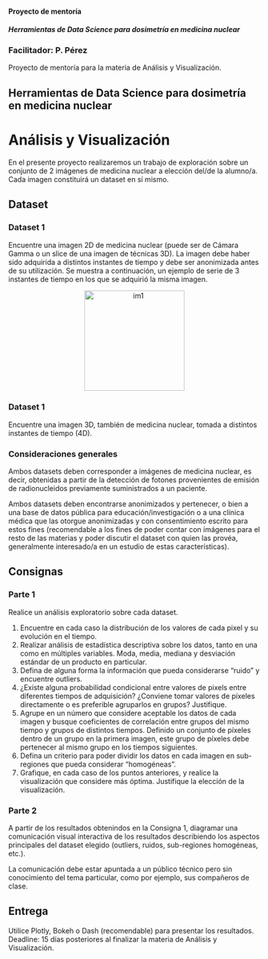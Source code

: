 #### Proyecto de mentoría
#### *Herramientas de Data Science para dosimetría en medicina nuclear*
### **Facilitador:** P. Pérez

Proyecto de mentoría para la materia de Análisis y Visualización.

## Herramientas de Data Science para dosimetría en medicina nuclear
# Análisis y Visualización

En el presente proyecto realizaremos un trabajo de exploración sobre un conjunto de 2 imágenes de medicina nuclear a elección del/de la alumno/a. Cada imagen constituirá un dataset en sí mismo.

## Dataset

### Dataset 1

Encuentre una imagen 2D de medicina nuclear (puede ser de Cámara Gamma o un slice de una imagen de técnicas 3D). La imagen debe haber sido adquirida a distintos instantes de tiempo y debe ser anonimizada antes de su utilización. Se muestra a continuación, un ejemplo de serie de 3 instantes de tiempo en los que se adquirió la misma imagen.

<p align="center">
<img src="../pics/1-im1.jpg" alt="im1" height="200"/>
</p>

### Dataset 1

Encuentre una imagen 3D, también de medicina nuclear, tomada a distintos instantes de tiempo (4D).

### Consideraciones generales

Ambos datasets deben corresponder a imágenes de medicina nuclear, es decir, obtenidas a partir de la detección de fotones provenientes de emisión de radionucleidos previamente suministrados a un paciente. 

Ambos datasets deben encontrarse anonimizados y pertenecer, o bien a una base de datos pública para educación/investigación o a una clínica médica que las otorgue anonimizadas y con consentimiento escrito para estos fines (recomendable a los fines de poder contar con imágenes para el resto de las materias y poder discutir el dataset con quien las provéa, generalmente interesado/a en un estudio de estas características).

## Consignas

### Parte 1

Realice un análisis exploratorio sobre cada dataset. 

1. Encuentre en cada caso la distribución de los valores de cada pixel y su evolución en el tiempo.
2. Realizar análisis de estadística descriptiva sobre los datos, tanto en una como en múltiples variables. Moda, media, mediana y desviación estándar de un producto en particular.
3. Defina de alguna forma la información que pueda considerarse “ruido” y encuentre outliers.
4. ¿Existe alguna probabilidad condicional entre valores de pixels entre diferentes tiempos de adquisición? ¿Conviene tomar valores de píxeles directamente o es preferible agruparlos en grupos? Justifique.
5. Agrupe en un número que considere aceptable los datos de cada imagen y busque coeficientes de correlación entre grupos del mismo tiempo y grupos de distintos tiempos. Definido un conjunto de píxeles dentro de un grupo en la primera imagen, este grupo de píxeles debe pertenecer al mismo grupo en los tiempos siguientes.
6. Defina un criterio para poder dividir los datos en cada imagen en sub-regiones que pueda considerar “homogéneas”.
7. Grafique, en cada caso de los puntos anteriores, y realice la visualización que considere más óptima. Justifique la elección de la visualización.

### Parte 2

A partir de los resultados obtenindos en la Consigna 1, diagramar una comunicación visual interactiva de los resultados describiendo los aspectos principales del dataset elegido (outliers, ruidos, sub-regiones homogéneas, etc.).

La comunicación debe estar apuntada a un público técnico pero sin conocimiento del tema particular, como por ejemplo, sus compañeros de clase.

## Entrega

Utilice Plotly, Bokeh o Dash (recomendable) para presentar los resultados.
Deadline: 15 días posteriores al finalizar la materia de Análisis y Visualización.
